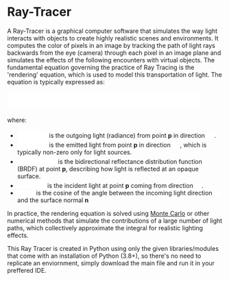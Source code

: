 # Ray-Tracer

A Ray-Tracer is a graphical computer software that simulates the way light interacts with objects to create highly realistic scenes and environments. It computes the color of pixels in an image by tracking the path of light
rays backwards from the eye (camera) through each pixel in an image plane and simulates the effects of the following encounters with virtual objects. The fundamental equation governing the practice of Ray Tracing is the 'rendering' equation, which is used to model this transportation of light. The equation is typically expressed as:

![Equation](equation.png) 

where:
- ![Equation](equation1.png)  is the outgoing light (radiance) from point **p** in direction  ![Equation](equation6.png).
- ![Equation](equation2.png)  is the emitted light from point **p** in direction ![Equation](equation6.png), which is typically non-zero only for light sources.
- ![Equation](equation3.png)  is the bidirectional reflectance distribution function (BRDF) at point **p**, describing how light is reflected at an opaque surface.
- ![Equation](equation4.png) is the incident light at point **p** coming from direction ![Equation](equation7.png).
- ![Equation](equation5.png) is the cosine of the angle between the incoming light direction ![Equation](equation7.png) and the surface normal **n**

  
In practice, the rendering equation is solved using [Monte Carlo](https://en.wikipedia.org/wiki/Monte_Carlo_method) or other numerical methods that simulate the contributions of a large number of light paths, which collectively approximate the integral for realistic lighting effects.

This Ray Tracer is created in Python using only the given libraries/modules that come with an installation of Python (3.8+), so there's no need to replicate an enviornment, simply download the main file and run it in your preffered IDE. 
